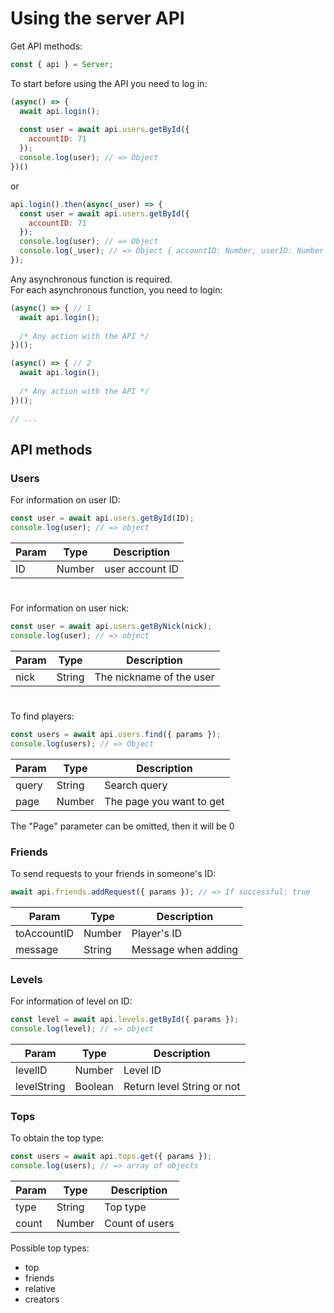 # Using the server API
Get API methods:
```js
const { api } = Server;
```
To start before using the API you need to log in:
```js
(async() => {
  await api.login();
  
  const user = await api.users.getById({
    accountID: 71
  });
  console.log(user); // => Object
})()
```
or
```js
api.login().then(async(_user) => {
  const user = await api.users.getById({
    accountID: 71
  });
  console.log(user); // => Object
  console.log(_user); // => Object { accountID: Number, userID: Number }
});
```
Any asynchronous function is required.</br>
For each asynchronous function, you need to login:
```js
(async() => { // 1
  await api.login();
  
  /* Any action with the API */
})();

(async() => { // 2
  await api.login();
  
  /* Any action with the API */
})();

// ...
```
## API methods
### Users
For information on user ID:
```js
const user = await api.users.getById(ID);
console.log(user); // => object
```
|Param |Type|Description|
|-|-|-|
|ID|Number|user account ID|
# 
For information on user nick:
```js
const user = await api.users.getByNick(nick);
console.log(user); // => object
```
|Param|Type|Description|
|-|-|-|
|nick|String|The nickname of the user|
#
To find players:
```js
const users = await api.users.find({ params });
console.log(users); // => Object
```
|Param|Type|Description|
|-|-|-|
|query|String|Search query|
|page|Number|The page you want to get|
The "Page" parameter can be omitted, then it will be 0
### Friends
To send requests to your friends in someone's ID:
```js
await api.friends.addRequest({ params }); // => If successful: true
```
|Param|Type|Description|
|-|-|-|
|toAccountID|Number|Player's ID|
|message|String|Message when adding|
### Levels
For information of level on ID:
```js
const level = await api.levels.getById({ params });
console.log(level); // => object
```
|Param|Type|Description|
|-|-|-|
|levelID|Number|Level ID|
|levelString|Boolean|Return level String or not|
### Tops
To obtain the top type:
```js
const users = await api.tops.get({ params });
console.log(users); // => array of objects
```
|Param|Type|Description|
|-|-|-|
|type|String|Top type|
|count|Number|Count of users|

Possible top types:
* top
* friends
* relative
* creators
